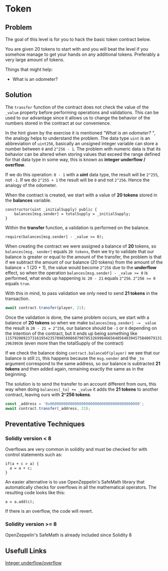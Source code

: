 # Token

## Problem

The goal of this level is for you to hack the basic token contract below.

You are given 20 tokens to start with and you will beat the level if you somehow manage to get your hands on any additional tokens. Preferably a very large amount of tokens.

Things that might help:

- What is an odometer?

## Solution

The `transfer` function of the contract does not check the value of the `_value` property before performing operations and validations. This can be used to our advantage since it allows us to change the behavior of the numbers stored in the contract at our convenience.

In the hint given by the exercise it is mentioned *"What is an odometer? "*, the analogy helps to understand the problem.
The data type `uint` is an abbreviation of `uint256`, basically an unsigned integer variable can store a number between `0` and `2^256 - 1`. The problem with numeric data is that its behavior can be altered when storing values that exceed the range defined for that data type in some way, this is known as **integer underflow / overflow**.

If we do this operation: `0 - 1` with a **uint** data type, the result will be `2^255`, not `-1`. If we do `2^255 + 1` the result will be `0` and not `2^256`. Hence the analogy of the odometer.

When the contract is created, we start with a value of **20 tokens** stored in the **balances** variable.

```Sol
constructor(uint _initialSupply) public {
    balances[msg.sender] = totalSupply = _initialSupply;
}
```

Within the **transfer** function, a validation is performed on the balance.

```Sol
require(balances[msg.sender] - _value >= 0);
```

When creating the contract we were assigned a balance of **20** tokens, so `balances[msg. sender]` equals `20 tokens`, then we try to validate that our balance is greater or equal to the amount of the transfer, the problem is that if we subtract the amount of our balance (20 tokens) from the amount of the balance + 1 (20 + 1), the value would become `2^256` due to the **underflow** effect, so when the operation `balances[msg.sender] - _value >= 0` is performed, what ends up happening is:
`20 - 21` equals `2^256`.
`2^256 >= 0` equals `true`.

With this in mind, to pass validation we only need to send **21 tokens** in the transaction.

```js
await contract.transfer(player, 21);
```

Once the validation is done, the same problem occurs, we start with a balance of **20 tokens** so when we make
`balances[msg.sender] -= _value` the result is `20 - 21 = 2^256`, our balance should be `-1` or `0` depending on the intention of the contract, but it ends up being something like `115792089237316195423570985008687907853269984665640564039457584007913129639936` (even more than the totalSupply of the contract)

If we check the balance doing `contract.balanceOf(player)` we see that our balance is still `21`, this happens because the `msg.sender` and the `_to` argument correspond to the same address, so our balance is subtracted **21 tokens** and then added again, remaining exactly the same as in the beginning.

The solution is to send the transfer to an account different from ours, this way when doing `balances[_to] += _value` it adds the **21 tokens** to another contract, leaving ours with **2^256 tokens**.

```js
const _address = '0x0000000000000000000000000000000000000000';
await contract.transfer(_address, 21);
```

## Preventative Techniques

### Solidiy version < 8

Overflows are very common in solidity and must be checked for with control statements such as:

```Sol
if(a + c > a) {
  a = a + c;
}
```

An easier alternative is to use OpenZeppelin's SafeMath library that automatically checks for overflows in all the mathematical operators. The resulting code looks like this:

```Sol
a = a.add(c);
```

If there is an overflow, the code will revert.

### Solidity version >= 8

OpenZeppelin's SafeMath is already included since Solidity 8

## Usefull Links

[Integer underflow/overflow](https://docs.soliditylang.org/en/v0.6.0/security-considerations.html#two-s-complement-underflows-overflows)
